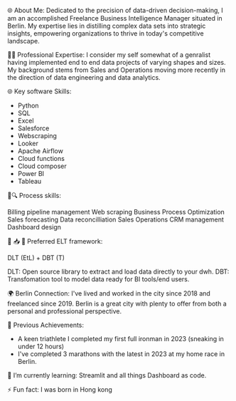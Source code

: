 
🌐 About Me:
Dedicated to the precision of data-driven decision-making, I am an accomplished Freelance Business Intelligence Manager situated in Berlin. My expertise lies in distilling complex data sets into strategic insights, empowering organizations to thrive in today's competitive landscape.

👨‍💻 Professional Expertise:
I consider my self somewhat of a genralist having implemented end to end data projects of varying shapes and sizes. My background stems from Sales and Operations moving more recently in the direction of data engineering and data analytics.

🌐 Key software Skills:

- Python 
- SQL
- Excel
- Salesforce
- Webscraping
- Looker
- Apache Airflow
- Cloud functions
- Cloud composer
- Power BI
- Tableau


🔄🔍 Process skills:

Billing pipeline management
Web scraping
Business Process Optimization
Sales forecasting
Data reconcilliation
Sales Operations
CRM management
Dashboard design

🚢 📥 🔄 Preferred ELT framework: 

DLT (EtL) + DBT (T)

DLT: Open source library to extract and load data directly to your dwh.
DBT: Transfomation tool to model data ready for BI tools/end users.


🌍 Berlin Connection:
I've lived and worked in the city since 2018 and freelanced since 2019. Berlin is a great city with plenty to offer from both a personal and professional perspective.

🚀 Previous Achievements:
- A keen triathlete I completed my first full ironman in 2023 (sneaking in under 12 hours) 
- I've completed 3 marathons with the latest in 2023 at my home race in Berlin.

🌱 I’m currently learning: Streamlit and all things Dashboard as code.

⚡ Fun fact: I was born in Hong kong

